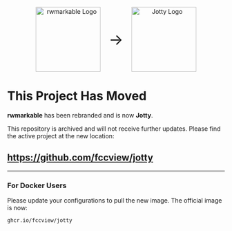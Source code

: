 <p align="center">
  <img src="https://raw.githubusercontent.com/fccview/rwMarkable/f2967cdd6a0c7d87bcbe7e1c6a9a78317df45190/public/app-icons/legacy/rwmarkable.svg" alt="rwmarkable Logo" width="150" style="vertical-align:middle"/>
  <span style="font-size:2.5em; vertical-align:middle; margin:0 15px;">→</span>
  <img src="https://raw.githubusercontent.com/fccview/rwMarkable/f2967cdd6a0c7d87bcbe7e1c6a9a78317df45190/public/app-icons/logos/logo.svg" alt="Jotty Logo" width="150" style="vertical-align:middle"/>
</p>

# This Project Has Moved

**rwmarkable** has been rebranded and is now **Jotty**.

This repository is archived and will not receive further updates. Please find the active project at the new location:

## **https://github.com/fccview/jotty**

---

### For Docker Users

Please update your configurations to pull the new image. The official image is now:

`ghcr.io/fccview/jotty`
